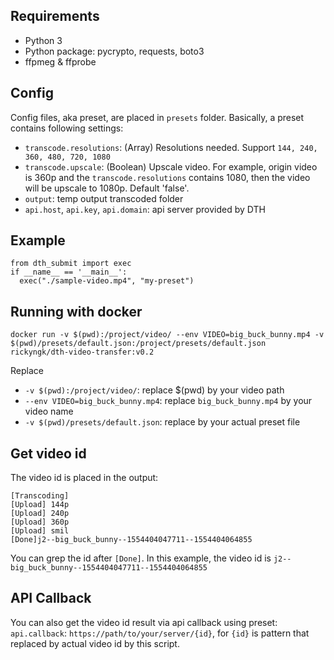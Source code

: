 ## Requirements
- Python 3
- Python package: pycrypto, requests, boto3
- ffpmeg & ffprobe

## Config

Config files, aka preset, are placed in `presets` folder. Basically, a preset contains following settings:

- `transcode.resolutions`: (Array) Resolutions needed. Support `144, 240, 360, 480, 720, 1080`
- `transcode.upscale`: (Boolean) Upscale video. For example, origin video is 360p and the `transcode.resolutions` contains 1080, then the video will be upscale to 1080p. Default 'false'.
- `output`: temp output transcoded folder
- `api.host`, `api.key`, `api.domain`: api server provided by DTH

## Example

```
from dth_submit import exec
if __name__ == '__main__':
  exec("./sample-video.mp4", "my-preset")

```

## Running with docker
```
docker run -v $(pwd):/project/video/ --env VIDEO=big_buck_bunny.mp4 -v $(pwd)/presets/default.json:/project/presets/default.json rickyngk/dth-video-transfer:v0.2
```

Replace 
- `-v $(pwd):/project/video/`: replace $(pwd) by your video path
- `--env VIDEO=big_buck_bunny.mp4`: replace `big_buck_bunny.mp4` by your video name
- `-v $(pwd)/presets/default.json`: replace by your actual preset file


## Get video id

The video id is placed in the output:
```
[Transcoding]
[Upload] 144p
[Upload] 240p
[Upload] 360p
[Upload] smil
[Done]j2--big_buck_bunny--1554404047711--1554404064855
```
You can grep the id after `[Done]`. In this example, the video id is `j2--big_buck_bunny--1554404047711--1554404064855`

## API Callback

You can also get the video id result via api callback using preset:
`api.callback`: `https://path/to/your/server/{id}`, for `{id}` is pattern that replaced by actual video id by this script.



